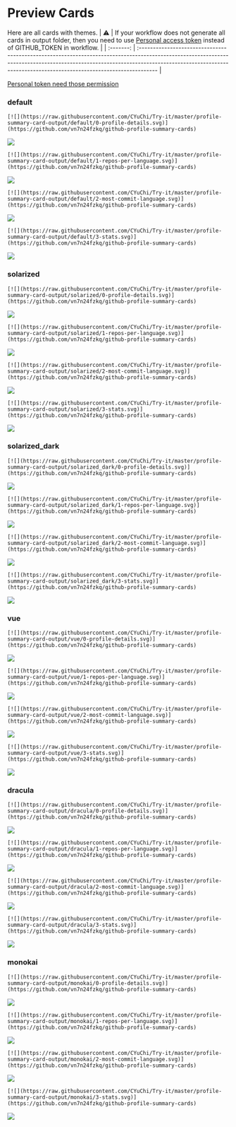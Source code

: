 
# Preview Cards

Here are all cards with themes.
| :warning: | If your workflow does not generate all cards in output folder, then you need to use [Personal access token](https://docs.github.com/en/actions/configuring-and-managing-workflows/creating-and-storing-encrypted-secrets) instead of GITHUB_TOKEN in workflow. |
| :-------: | :------------------------------------------------------------------------------------------------------------------------------------------------------------------------------------------------------------------------------------------------ |

[Personal token need those permission](https://github.com/vn7n24fzkq/github-profile-summary-cards/wiki/Personal-access-token-permissions)


### default


```
[![](https://raw.githubusercontent.com/CYuChi/Try-it/master/profile-summary-card-output/default/0-profile-details.svg)](https://github.com/vn7n24fzkq/github-profile-summary-cards)
```
![](https://raw.githubusercontent.com/CYuChi/Try-it/master/profile-summary-card-output/default/0-profile-details.svg)


```
[![](https://raw.githubusercontent.com/CYuChi/Try-it/master/profile-summary-card-output/default/1-repos-per-language.svg)](https://github.com/vn7n24fzkq/github-profile-summary-cards)
```
![](https://raw.githubusercontent.com/CYuChi/Try-it/master/profile-summary-card-output/default/1-repos-per-language.svg)


```
[![](https://raw.githubusercontent.com/CYuChi/Try-it/master/profile-summary-card-output/default/2-most-commit-language.svg)](https://github.com/vn7n24fzkq/github-profile-summary-cards)
```
![](https://raw.githubusercontent.com/CYuChi/Try-it/master/profile-summary-card-output/default/2-most-commit-language.svg)


```
[![](https://raw.githubusercontent.com/CYuChi/Try-it/master/profile-summary-card-output/default/3-stats.svg)](https://github.com/vn7n24fzkq/github-profile-summary-cards)
```
![](https://raw.githubusercontent.com/CYuChi/Try-it/master/profile-summary-card-output/default/3-stats.svg)


### solarized


```
[![](https://raw.githubusercontent.com/CYuChi/Try-it/master/profile-summary-card-output/solarized/0-profile-details.svg)](https://github.com/vn7n24fzkq/github-profile-summary-cards)
```
![](https://raw.githubusercontent.com/CYuChi/Try-it/master/profile-summary-card-output/solarized/0-profile-details.svg)


```
[![](https://raw.githubusercontent.com/CYuChi/Try-it/master/profile-summary-card-output/solarized/1-repos-per-language.svg)](https://github.com/vn7n24fzkq/github-profile-summary-cards)
```
![](https://raw.githubusercontent.com/CYuChi/Try-it/master/profile-summary-card-output/solarized/1-repos-per-language.svg)


```
[![](https://raw.githubusercontent.com/CYuChi/Try-it/master/profile-summary-card-output/solarized/2-most-commit-language.svg)](https://github.com/vn7n24fzkq/github-profile-summary-cards)
```
![](https://raw.githubusercontent.com/CYuChi/Try-it/master/profile-summary-card-output/solarized/2-most-commit-language.svg)


```
[![](https://raw.githubusercontent.com/CYuChi/Try-it/master/profile-summary-card-output/solarized/3-stats.svg)](https://github.com/vn7n24fzkq/github-profile-summary-cards)
```
![](https://raw.githubusercontent.com/CYuChi/Try-it/master/profile-summary-card-output/solarized/3-stats.svg)


### solarized_dark


```
[![](https://raw.githubusercontent.com/CYuChi/Try-it/master/profile-summary-card-output/solarized_dark/0-profile-details.svg)](https://github.com/vn7n24fzkq/github-profile-summary-cards)
```
![](https://raw.githubusercontent.com/CYuChi/Try-it/master/profile-summary-card-output/solarized_dark/0-profile-details.svg)


```
[![](https://raw.githubusercontent.com/CYuChi/Try-it/master/profile-summary-card-output/solarized_dark/1-repos-per-language.svg)](https://github.com/vn7n24fzkq/github-profile-summary-cards)
```
![](https://raw.githubusercontent.com/CYuChi/Try-it/master/profile-summary-card-output/solarized_dark/1-repos-per-language.svg)


```
[![](https://raw.githubusercontent.com/CYuChi/Try-it/master/profile-summary-card-output/solarized_dark/2-most-commit-language.svg)](https://github.com/vn7n24fzkq/github-profile-summary-cards)
```
![](https://raw.githubusercontent.com/CYuChi/Try-it/master/profile-summary-card-output/solarized_dark/2-most-commit-language.svg)


```
[![](https://raw.githubusercontent.com/CYuChi/Try-it/master/profile-summary-card-output/solarized_dark/3-stats.svg)](https://github.com/vn7n24fzkq/github-profile-summary-cards)
```
![](https://raw.githubusercontent.com/CYuChi/Try-it/master/profile-summary-card-output/solarized_dark/3-stats.svg)


### vue


```
[![](https://raw.githubusercontent.com/CYuChi/Try-it/master/profile-summary-card-output/vue/0-profile-details.svg)](https://github.com/vn7n24fzkq/github-profile-summary-cards)
```
![](https://raw.githubusercontent.com/CYuChi/Try-it/master/profile-summary-card-output/vue/0-profile-details.svg)


```
[![](https://raw.githubusercontent.com/CYuChi/Try-it/master/profile-summary-card-output/vue/1-repos-per-language.svg)](https://github.com/vn7n24fzkq/github-profile-summary-cards)
```
![](https://raw.githubusercontent.com/CYuChi/Try-it/master/profile-summary-card-output/vue/1-repos-per-language.svg)


```
[![](https://raw.githubusercontent.com/CYuChi/Try-it/master/profile-summary-card-output/vue/2-most-commit-language.svg)](https://github.com/vn7n24fzkq/github-profile-summary-cards)
```
![](https://raw.githubusercontent.com/CYuChi/Try-it/master/profile-summary-card-output/vue/2-most-commit-language.svg)


```
[![](https://raw.githubusercontent.com/CYuChi/Try-it/master/profile-summary-card-output/vue/3-stats.svg)](https://github.com/vn7n24fzkq/github-profile-summary-cards)
```
![](https://raw.githubusercontent.com/CYuChi/Try-it/master/profile-summary-card-output/vue/3-stats.svg)


### dracula


```
[![](https://raw.githubusercontent.com/CYuChi/Try-it/master/profile-summary-card-output/dracula/0-profile-details.svg)](https://github.com/vn7n24fzkq/github-profile-summary-cards)
```
![](https://raw.githubusercontent.com/CYuChi/Try-it/master/profile-summary-card-output/dracula/0-profile-details.svg)


```
[![](https://raw.githubusercontent.com/CYuChi/Try-it/master/profile-summary-card-output/dracula/1-repos-per-language.svg)](https://github.com/vn7n24fzkq/github-profile-summary-cards)
```
![](https://raw.githubusercontent.com/CYuChi/Try-it/master/profile-summary-card-output/dracula/1-repos-per-language.svg)


```
[![](https://raw.githubusercontent.com/CYuChi/Try-it/master/profile-summary-card-output/dracula/2-most-commit-language.svg)](https://github.com/vn7n24fzkq/github-profile-summary-cards)
```
![](https://raw.githubusercontent.com/CYuChi/Try-it/master/profile-summary-card-output/dracula/2-most-commit-language.svg)


```
[![](https://raw.githubusercontent.com/CYuChi/Try-it/master/profile-summary-card-output/dracula/3-stats.svg)](https://github.com/vn7n24fzkq/github-profile-summary-cards)
```
![](https://raw.githubusercontent.com/CYuChi/Try-it/master/profile-summary-card-output/dracula/3-stats.svg)


### monokai


```
[![](https://raw.githubusercontent.com/CYuChi/Try-it/master/profile-summary-card-output/monokai/0-profile-details.svg)](https://github.com/vn7n24fzkq/github-profile-summary-cards)
```
![](https://raw.githubusercontent.com/CYuChi/Try-it/master/profile-summary-card-output/monokai/0-profile-details.svg)


```
[![](https://raw.githubusercontent.com/CYuChi/Try-it/master/profile-summary-card-output/monokai/1-repos-per-language.svg)](https://github.com/vn7n24fzkq/github-profile-summary-cards)
```
![](https://raw.githubusercontent.com/CYuChi/Try-it/master/profile-summary-card-output/monokai/1-repos-per-language.svg)


```
[![](https://raw.githubusercontent.com/CYuChi/Try-it/master/profile-summary-card-output/monokai/2-most-commit-language.svg)](https://github.com/vn7n24fzkq/github-profile-summary-cards)
```
![](https://raw.githubusercontent.com/CYuChi/Try-it/master/profile-summary-card-output/monokai/2-most-commit-language.svg)


```
[![](https://raw.githubusercontent.com/CYuChi/Try-it/master/profile-summary-card-output/monokai/3-stats.svg)](https://github.com/vn7n24fzkq/github-profile-summary-cards)
```
![](https://raw.githubusercontent.com/CYuChi/Try-it/master/profile-summary-card-output/monokai/3-stats.svg)

